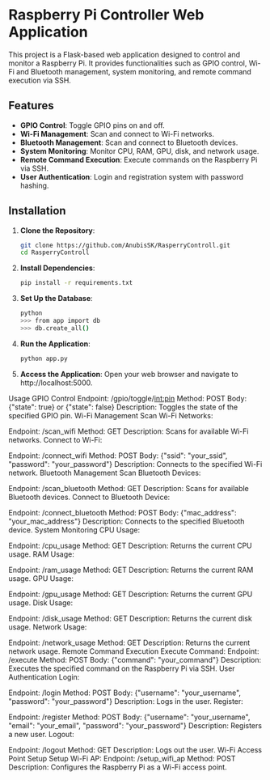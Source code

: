# Raspberry Pi Controller Web Application

This project is a Flask-based web application designed to control and monitor a Raspberry Pi. It provides functionalities such as GPIO control, Wi-Fi and Bluetooth management, system monitoring, and remote command execution via SSH.

## Features

- **GPIO Control**: Toggle GPIO pins on and off.
- **Wi-Fi Management**: Scan and connect to Wi-Fi networks.
- **Bluetooth Management**: Scan and connect to Bluetooth devices.
- **System Monitoring**: Monitor CPU, RAM, GPU, disk, and network usage.
- **Remote Command Execution**: Execute commands on the Raspberry Pi via SSH.
- **User  Authentication**: Login and registration system with password hashing.

## Installation

1. **Clone the Repository**:
   ```bash
   git clone https://github.com/AnubisSK/RasperryControll.git
   cd RasperryControll

2. **Install Dependencies**:
   ```bash
   pip install -r requirements.txt

3. **Set Up the Database**:
   ```bash
   python
   >>> from app import db
   >>> db.create_all()

4. **Run the Application**:
   ```bash
   python app.py

4. **Access the Application**:
   Open your web browser and navigate to http://localhost:5000.

Usage
GPIO Control
Endpoint: /gpio/toggle/<int:pin>
Method: POST
Body: {"state": true} or {"state": false}
Description: Toggles the state of the specified GPIO pin.
Wi-Fi Management
Scan Wi-Fi Networks:

Endpoint: /scan_wifi
Method: GET
Description: Scans for available Wi-Fi networks.
Connect to Wi-Fi:

Endpoint: /connect_wifi
Method: POST
Body: {"ssid": "your_ssid", "password": "your_password"}
Description: Connects to the specified Wi-Fi network.
Bluetooth Management
Scan Bluetooth Devices:

Endpoint: /scan_bluetooth
Method: GET
Description: Scans for available Bluetooth devices.
Connect to Bluetooth Device:

Endpoint: /connect_bluetooth
Method: POST
Body: {"mac_address": "your_mac_address"}
Description: Connects to the specified Bluetooth device.
System Monitoring
CPU Usage:

Endpoint: /cpu_usage
Method: GET
Description: Returns the current CPU usage.
RAM Usage:

Endpoint: /ram_usage
Method: GET
Description: Returns the current RAM usage.
GPU Usage:

Endpoint: /gpu_usage
Method: GET
Description: Returns the current GPU usage.
Disk Usage:

Endpoint: /disk_usage
Method: GET
Description: Returns the current disk usage.
Network Usage:

Endpoint: /network_usage
Method: GET
Description: Returns the current network usage.
Remote Command Execution
Execute Command:
Endpoint: /execute
Method: POST
Body: {"command": "your_command"}
Description: Executes the specified command on the Raspberry Pi via SSH.
User Authentication
Login:

Endpoint: /login
Method: POST
Body: {"username": "your_username", "password": "your_password"}
Description: Logs in the user.
Register:

Endpoint: /register
Method: POST
Body: {"username": "your_username", "email": "your_email", "password": "your_password"}
Description: Registers a new user.
Logout:

Endpoint: /logout
Method: GET
Description: Logs out the user.
Wi-Fi Access Point Setup
Setup Wi-Fi AP:
Endpoint: /setup_wifi_ap
Method: POST
Description: Configures the Raspberry Pi as a Wi-Fi access point. 
